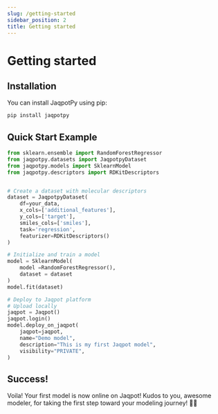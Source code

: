 ```yaml
---
slug: /getting-started
sidebar_position: 2
title: Getting started
---
```


# Getting started

## Installation

You can install JaqpotPy using pip:

```bash
pip install jaqpotpy
```

## Quick Start Example

```python
from sklearn.ensemble import RandomForestRegressor
from jaqpotpy.datasets import JaqpotpyDataset
from jaqpotpy.models import SklearnModel
from jaqpotpy.descriptors import RDKitDescriptors


# Create a dataset with molecular descriptors
dataset = JaqpotpyDataset(
    df=your_data,
    x_cols=['additional_features'],
    y_cols=['target'],
    smiles_cols=['smiles'],
    task='regression',
    featurizer=RDKitDescriptors()
)

# Initialize and train a model
model = SklearnModel(
    model =RandomForestRegressor(),
    dataset = dataset
)
model.fit(dataset)

# Deploy to Jaqpot platform
# Upload locally
jaqpot = Jaqpot()
jaqpot.login()
model.deploy_on_jaqpot(
    jaqpot=jaqpot,
    name="Demo model",
    description="This is my first Jaqpot model",
    visibility="PRIVATE",
)

```

## Success!

Voila! Your first model is now online on Jaqpot! Kudos to you, awesome modeler, for taking the first step toward your modeling journey! 🚀🌟


